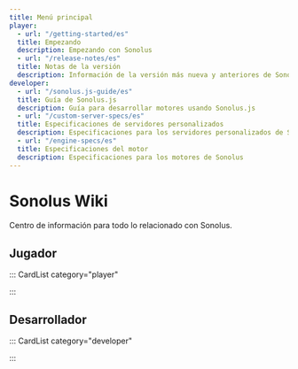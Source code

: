 ```yaml
---
title: Menú principal
player:
  - url: "/getting-started/es"
  title: Empezando
  description: Empezando con Sonolus
  - url: "/release-notes/es"
  title: Notas de la versión
  description: Información de la versión más nueva y anteriores de Sonolus
developer:
  - url: "/sonolus.js-guide/es"
  title: Guía de Sonolus.js
  description: Guía para desarrollar motores usando Sonolus.js
  - url: "/custom-server-specs/es"
  title: Especificaciones de servidores personalizados
  description: Especificaciones para los servidores personalizados de Sonolus
  - url: "/engine-specs/es"
  title: Especificaciones del motor
  description: Especificaciones para los motores de Sonolus
---
```


# Sonolus Wiki

Centro de información para todo lo relacionado con Sonolus.

## Jugador

::: CardList category="player"

:::

## Desarrollador

::: CardList category="developer"

:::
